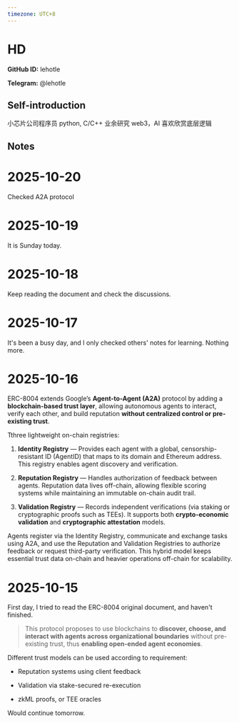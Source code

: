 ```yaml
---
timezone: UTC+8
---
```


# HD

**GitHub ID:** lehotle

**Telegram:** @lehotle

## Self-introduction

小芯片公司程序员
python, C/C++
业余研究 web3，AI
喜欢欣赏底层逻辑

## Notes
<!-- Content_START -->
# 2025-10-20
<!-- DAILY_CHECKIN_2025-10-20_START -->
Checked A2A protocol
<!-- DAILY_CHECKIN_2025-10-20_END -->

# 2025-10-19
<!-- DAILY_CHECKIN_2025-10-19_START -->

It is Sunday today.
<!-- DAILY_CHECKIN_2025-10-19_END -->

# 2025-10-18
<!-- DAILY_CHECKIN_2025-10-18_START -->


Keep reading the document and check the discussions.
<!-- DAILY_CHECKIN_2025-10-18_END -->

# 2025-10-17
<!-- DAILY_CHECKIN_2025-10-17_START -->



It's been a busy day, and I only checked others' notes for learning. Nothing more.
<!-- DAILY_CHECKIN_2025-10-17_END -->

# 2025-10-16
<!-- DAILY_CHECKIN_2025-10-16_START -->




ERC-8004 extends Google’s **Agent-to-Agent (A2A)** protocol by adding a **blockchain-based trust layer**, allowing autonomous agents to interact, verify each other, and build reputation **without centralized control or pre-existing trust**.

Tthree lightweight on-chain registries:

1.  **Identity Registry** — Provides each agent with a global, censorship-resistant ID (AgentID) that maps to its domain and Ethereum address. This registry enables agent discovery and verification.
    
2.  **Reputation Registry** — Handles authorization of feedback between agents. Reputation data lives off-chain, allowing flexible scoring systems while maintaining an immutable on-chain audit trail.
    
3.  **Validation Registry** — Records independent verifications (via staking or cryptographic proofs such as TEEs). It supports both **crypto-economic validation** and **cryptographic attestation** models.
    

Agents register via the Identity Registry, communicate and exchange tasks using A2A, and use the Reputation and Validation Registries to authorize feedback or request third-party verification. This hybrid model keeps essential trust data on-chain and heavier operations off-chain for scalability.
<!-- DAILY_CHECKIN_2025-10-16_END -->

# 2025-10-15
<!-- DAILY_CHECKIN_2025-10-15_START -->





First day, I tried to read the ERC-8004 original document, and haven't finished.

> This protocol proposes to use blockchains to **discover, choose, and interact with agents across organizational boundaries** without pre-existing trust, thus **enabling open-ended agent economies**.

Different trust models can be used according to requirement:

-   Reputation systems using client feedback
    
-   Validation via stake-secured re-execution
    
-   zkML proofs, or TEE oracles
    

Would continue tomorrow.
<!-- DAILY_CHECKIN_2025-10-15_END -->
<!-- Content_END -->
